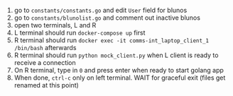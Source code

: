 1. go to `constants/constants.go` and edit `User` field for blunos
2. go to `constants/blunolist.go` and comment out inactive blunos
3. open two terminals, L and R
4. L terminal should run `docker-compose up` first
5. R terminal should run `docker exec -it comms-int_laptop_client_1 /bin/bash` afterwards
6. R terminal should run `python mock_client.py` when L client is ready to receive a connection
7. On R terminal, type in `0` and press enter when ready to start golang app
8. When done, `ctrl-c` only on left terminal. WAIT for graceful exit (files get renamed at this point)

